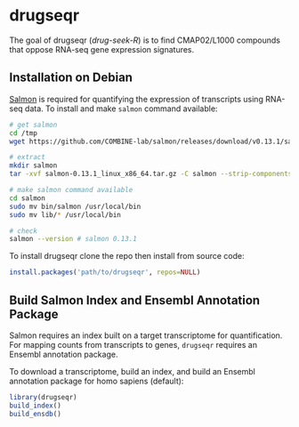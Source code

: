 # drugseqr

<!-- badges: start -->
<!-- badges: end -->

The goal of drugseqr (*drug-seek-R*) is to find CMAP02/L1000 compounds that oppose RNA-seq gene expression signatures.

## Installation on Debian

[Salmon](https://combine-lab.github.io/salmon/) is required for quantifying the expression of transcripts using RNA-seq data. To install and make `salmon` command available:

```bash
# get salmon
cd /tmp
wget https://github.com/COMBINE-lab/salmon/releases/download/v0.13.1/salmon-0.13.1_linux_x86_64.tar.gz

# extract
mkdir salmon
tar -xvf salmon-0.13.1_linux_x86_64.tar.gz -C salmon --strip-components=1

# make salmon command available
cd salmon
sudo mv bin/salmon /usr/local/bin
sudo mv lib/* /usr/local/bin

# check
salmon --version # salmon 0.13.1
```

To install drugseqr clone the repo then install from source code:

```R
install.packages('path/to/drugseqr', repos=NULL)
```

## Build Salmon Index and Ensembl Annotation Package

Salmon requires an index built on a target transcriptome for quantification. For mapping counts from transcripts to genes, `drugseqr` requires an Ensembl annotation package. 

To download a transcriptome, build an index, and build an Ensembl annotation package for homo sapiens (default):

```R
library(drugseqr)
build_index()
build_ensdb()
```

